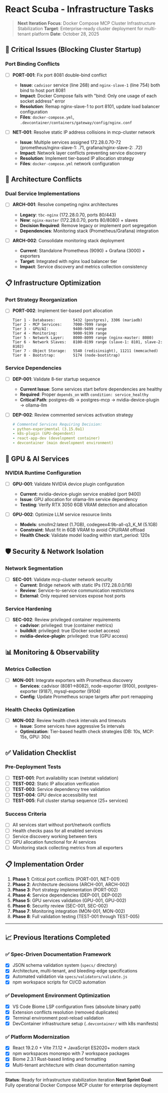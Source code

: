 # React Scuba - Infrastructure Tasks

> **Next Iteration Focus**: Docker Compose MCP Cluster Infrastructure Stabilization
> **Target**: Enterprise-ready cluster deployment for multi-tenant platform
> **Date**: October 28, 2025

## 🚨 Critical Issues (Blocking Cluster Startup)

### Port Binding Conflicts

- [ ] **PORT-001**: Fix port 8081 double-bind conflict

  - **Issue**: `cadvisor` service (line 268) and `nginx-slave-1` (line 754) both bind to host port 8081
  - **Impact**: Docker Compose fails with "bind: Only one usage of each socket address" error
  - **Resolution**: Remap nginx-slave-1 to port 8101, update load balancer configuration
  - **Files**: `docker-compose.yml`, `.devcontainer/containers/gateway/config/nginx.conf`

- [ ] **NET-001**: Resolve static IP address collisions in mcp-cluster network
  - **Issue**: Multiple services assigned 172.28.0.70-72 (prometheus/nginx-slave-1: .71, grafana/nginx-slave-2: .72)
  - **Impact**: Network layer conflicts preventing service discovery
  - **Resolution**: Implement tier-based IP allocation strategy
  - **Files**: `docker-compose.yml` network configuration

## 🔧 Architecture Conflicts

### Dual Service Implementations

- [ ] **ARCH-001**: Resolve competing nginx architectures

  - **Legacy**: `tbc-nginx` (172.28.0.70, ports 80/443)
  - **New**: `nginx-master` (172.28.0.70, ports 80/8080) + slaves
  - **Decision Required**: Remove legacy or implement port segregation
  - **Dependencies**: Monitoring stack (Prometheus/Grafana) integration

- [ ] **ARCH-002**: Consolidate monitoring stack deployment
  - **Current**: Standalone Prometheus (9090) + Grafana (3000) + exporters
  - **Target**: Integrated with nginx load balancer tier
  - **Impact**: Service discovery and metrics collection consistency

## 📋 Infrastructure Optimization

### Port Strategy Reorganization

- [ ] **PORT-002**: Implement tier-based port allocation

  ```text
  Tier 1 - Databases:        5432 (postgres), 3306 (mariadb)
  Tier 2 - MCP Services:     7000-7099 range
  Tier 3 - GPU/AI:           9400-9499 range
  Tier 4 - Monitoring:       9000-9199 range
  Tier 5 - Network Layer:    8000-8099 range (nginx-master: 8080)
  Tier 6 - Network Slaves:   8100-8199 range (slave-1: 8101, slave-2: 8102)
  Tier 7 - Object Storage:   5540 (redisinsight), 11211 (memcached)
  Tier 8 - Bootstrap:        5174 (node-bootstrap)
  ```

### Service Dependencies

- [ ] **DEP-001**: Validate 8-tier startup sequence

  - **Current Issue**: Some services start before dependencies are healthy
  - **Required**: Proper `depends_on` with `condition: service_healthy`
  - **Critical Path**: postgres-db → postgres-mcp → nvidia-device-plugin → ollama-llm

- [ ] **DEP-002**: Review commented services activation strategy

  ```yaml
  # Commented Services Requiring Decision:
  - python-experimental (3.15.0a1)
  - k8s-plugin (GPU-dependent)
  - react-app-dev (development container)
  - devcontainer (main development environment)
  ```

## 🔬 GPU & AI Services

### NVIDIA Runtime Configuration

- [ ] **GPU-001**: Validate NVIDIA device plugin configuration

  - **Current**: nvidia-device-plugin service enabled (port 9400)
  - **Issue**: GPU allocation for ollama-llm service dependency
  - **Testing**: Verify RTX 3050 6GB VRAM detection and allocation

- [ ] **GPU-002**: Optimize LLM service resource limits
  - **Models**: smollm2:latest (1.7GB), codegeex4:9b-all-q3_K_M (5.1GB)
  - **Constraint**: Must fit in 6GB VRAM to avoid CPU/RAM offload
  - **Health Check**: Validate model loading within start_period: 120s

## 🛡️ Security & Network Isolation

### Network Segmentation

- [ ] **SEC-001**: Validate mcp-cluster network security
  - **Current**: Bridge network with static IPs (172.28.0.0/16)
  - **Review**: Service-to-service communication restrictions
  - **External**: Only required services expose host ports

### Service Hardening

- [ ] **SEC-002**: Review privileged container requirements
  - **cadvisor**: privileged: true (container metrics)
  - **buildkit**: privileged: true (Docker socket access)
  - **nvidia-device-plugin**: privileged: true (GPU access)

## 📊 Monitoring & Observability

### Metrics Collection

- [ ] **MON-001**: Integrate exporters with Prometheus discovery
  - **Services**: cadvisor (8081→8082), node-exporter (9100), postgres-exporter (9187), mysql-exporter (9104)
  - **Config**: Update Prometheus scrape targets after port remapping

### Health Checks Optimization

- [ ] **MON-002**: Review health check intervals and timeouts
  - **Issue**: Some services have aggressive 5s intervals
  - **Optimization**: Tier-based health check strategies (DB: 10s, MCP: 15s, GPU: 30s)

## ✅ Validation Checklist

### Pre-Deployment Tests

- [ ] **TEST-001**: Port availability scan (netstat validation)
- [ ] **TEST-002**: Static IP allocation verification
- [ ] **TEST-003**: Service dependency tree validation
- [ ] **TEST-004**: GPU device accessibility test
- [ ] **TEST-005**: Full cluster startup sequence (25+ services)

### Success Criteria

- [ ] All services start without port/network conflicts
- [ ] Health checks pass for all enabled services
- [ ] Service discovery working between tiers
- [ ] GPU allocation functional for AI services
- [ ] Monitoring stack collecting metrics from all exporters

## 📋 Implementation Order

1. **Phase 1**: Critical port conflicts (PORT-001, NET-001)
2. **Phase 2**: Architecture decisions (ARCH-001, ARCH-002)
3. **Phase 3**: Port strategy implementation (PORT-002)
4. **Phase 4**: Service dependencies (DEP-001, DEP-002)
5. **Phase 5**: GPU services validation (GPU-001, GPU-002)
6. **Phase 6**: Security review (SEC-001, SEC-002)
7. **Phase 7**: Monitoring integration (MON-001, MON-002)
8. **Phase 8**: Full validation testing (TEST-001 through TEST-005)

---

## 📈 Previous Iterations Completed

### ✅ Spec-Driven Documentation Framework

- [x] JSON schema validation system (`specs/` directory)
- [x] Architecture, multi-tenant, and bleeding-edge specifications
- [x] Automated validation via `specs/validators/validate.js`
- [x] npm workspace scripts for CI/CD automation

### ✅ Development Environment Optimization

- [x] VS Code Biome LSP configuration fixes (absolute binary path)
- [x] Extension conflicts resolution (removed duplicates)
- [x] Terminal environment post-reload validation
- [x] DevContainer infrastructure setup (`.devcontainer/` with k8s manifests)

### ✅ Platform Modernization

- [x] React 19.2.0 + Vite 7.1.12 + JavaScript ES2020+ modern stack
- [x] npm workspaces monorepo with 7 workspace packages
- [x] Biome 2.3.1 Rust-based linting and formatting
- [x] Multi-tenant architecture with clean documentation naming

---

**Status**: Ready for infrastructure stabilization iteration
**Next Sprint Goal**: Fully operational Docker Compose MCP cluster for enterprise deployment

